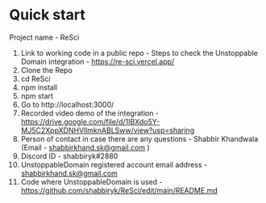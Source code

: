 # Quick start

Project name - ReSci

1. Link to working code in a public repo - Steps to check the Unstoppable Domain integration - https://re-sci.vercel.app/
2. Clone the Repo
3. cd ReSci
4. npm install
5. npm start
6. Go to http://localhost:3000/
7. Recorded video demo of the integration - https://drive.google.com/file/d/1IBXdo5Y-MJ5C2XppXDNHVllmknABLSww/view?usp=sharing
8. Person of contact in case there are any questions - Shabbir Khandwala (Email - shabbirkhand.sk@gmail.com )
9. Discord ID - shabbiryk#2880
10. UnstoppableDomain registered account email address - shabbirkhand.sk@gmail.com
11. Code where UnstoppableDomain is used - https://github.com/shabbiryk/ReSci/edit/main/README.md
